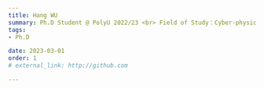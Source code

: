 ```yaml
---
title: Hang WU  
summary: Ph.D Student @ PolyU 2022/23 <br> Field of Study：Cyber-physical Networking and Routing <br> B.E. (Jinan University)
tags:
- Ph.D

date: 2023-03-01
order: 1
# external_link: http://github.com

---
```

